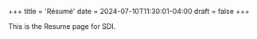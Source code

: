+++
title = 'Résumé'
date = 2024-07-10T11:30:01-04:00
draft = false
+++

This is the Resume page for SDI.
